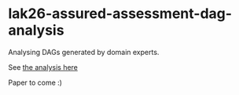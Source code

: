 # lak26-assured-assessment-dag-analysis

Analysing DAGs generated by domain experts. 

See [the analysis here](https://github.com/benwhicks/lak26-assured-assessment-dag-analysis/blob/main/elicited-DAG-analysis.html)

Paper to come :) 